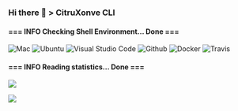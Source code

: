 ### Hi there 👋 > CitruXonve CLI

#### === INFO Checking Shell Environment... Done ===

![Mac](https://img.shields.io/badge/macOS-Catalina-d8d8d8?style=for-the-badge&logo=apple&logoColor=white)
![Ubuntu](https://img.shields.io/badge/Ubuntu-20.04-dd4814?style=for-the-badge&logo=ubuntu&logoColor=white)
![Visual Studio Code](https://img.shields.io/badge/-VS_Code-007aba?style=for-the-badge&logo=visual-studio-code&logoColor=white)
![Github](https://img.shields.io/badge/-Github-success?style=for-the-badge&logo=github&logoColor=white)
![Docker](https://img.shields.io/badge/-Docker-2496ed?style=for-the-badge&logo=Docker&logoColor=white)
![Travis](https://img.shields.io/badge/-travis%20CI-2EB459?style=for-the-badge&logo=travis)

#### === INFO Reading statistics... Done ===

![][GitHub Stats]

![][Top Langs]

<!--
![][Wakatime Stats]
-->

[GitHub Stats]: https://github-readme-stats.vercel.app/api?username=CitruXonve&hide=issues,contribs&show_icons=true&theme=cobalt
[Wakatime Stats]: https://github-readme-stats.vercel.app/api/wakatime?username=CitruXonve
[Top Langs]: https://github-readme-stats.vercel.app/api/top-langs/?username=CitruXonve&layout=compact&theme=cobalt

<!--
**CitruXonve/CitruXonve** is a ✨ _special_ ✨ repository because its `README.md` (this file) appears on your GitHub profile.

Here are some ideas to get you started:

- 🔭 I’m currently working on ...
- 🌱 I’m currently learning ...
- 👯 I’m looking to collaborate on ...
- 🤔 I’m looking for help with ...
- 💬 Ask me about ...
- 📫 How to reach me: ...
- 😄 Pronouns: ...
- ⚡ Fun fact: ...
-->
